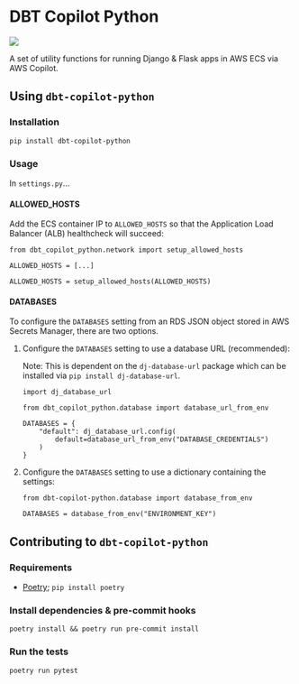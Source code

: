 # DBT Copilot Python

![](https://codebuild.eu-west-2.amazonaws.com/badges?uuid=eyJlbmNyeXB0ZWREYXRhIjoiTG41bUNVdHN1b3NRS0hTYUlmMktLbnNNQzEyTlpMRDBlYlZiV1ZjNnl4b3dyMXl0R3VIUEVIbGVnYVJWbHd0OVZndVhURFpnckp5dWx0R0llMVpHUktzPSIsIml2UGFyYW1ldGVyU3BlYyI6ImthS3RRRUtOYkljSUVVUHMiLCJtYXRlcmlhbFNldFNlcmlhbCI6MX0%3D&branch=main)

A set of utility functions for running Django & Flask apps in AWS ECS via AWS Copilot.

## Using `dbt-copilot-python`

### Installation

```
pip install dbt-copilot-python
```

### Usage

In `settings.py`...

#### ALLOWED_HOSTS

Add the ECS container IP to `ALLOWED_HOSTS` so that the Application Load Balancer (ALB) healthcheck will succeed:

```
from dbt_copilot_python.network import setup_allowed_hosts

ALLOWED_HOSTS = [...]

ALLOWED_HOSTS = setup_allowed_hosts(ALLOWED_HOSTS)
```

#### DATABASES

To configure the `DATABASES` setting from an RDS JSON object stored in AWS Secrets Manager, there are two options.

1. Configure the `DATABASES` setting to use a database URL (recommended):

    Note: This is dependent on the `dj-database-url` package which can be installed via `pip install dj-database-url`.

    ```
    import dj_database_url

    from dbt_copilot_python.database import database_url_from_env
   
    DATABASES = {
        "default": dj_database_url.config(
            default=database_url_from_env("DATABASE_CREDENTIALS")
        )
    }
    ```

2. Configure the `DATABASES` setting to use a dictionary containing the settings:

    ```
    from dbt-copilot-python.database import database_from_env

    DATABASES = database_from_env("ENVIRONMENT_KEY")
    ```

## Contributing to `dbt-copilot-python`

### Requirements

- [Poetry](https://python-poetry.org/); `pip install poetry`

### Install dependencies & pre-commit hooks

```
poetry install && poetry run pre-commit install
```

### Run the tests

```
poetry run pytest
```

